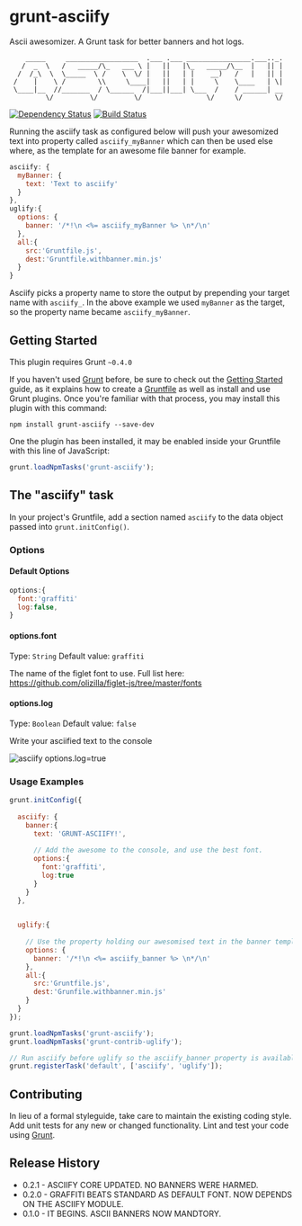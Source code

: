 # grunt-asciify

Ascii awesomizer. A Grunt task for better banners and hot logs.

```
    _____     __________________  .___ .___ ________________.___.._.
   /  _  \   /   _____/\_   ___ \ |   ||   |\_   _____/\__  |   || |
  /  /_\  \  \_____  \ /    \  \/ |   ||   | |    __)   /   |   || |
 /    |    \ /        \\     \____|   ||   | |     \    \____   | \|
 \____|__  //_______  / \______  /|___||___| \___  /    / ______| __
         \/         \/         \/                \/     \/        \/
```
[![Dependency Status](https://david-dm.org/olizilla/grunt-asciify.png)](https://david-dm.org/olizilla/grunt-asciify)
[![Build Status](https://travis-ci.org/olizilla/grunt-asciify.png)](https://travis-ci.org/olizilla/grunt-asciify)

Running the asciify task as configured below will push your awesomized text into property called `asciify_myBanner` which can then be used else where, as the template for an awesome file banner for example.

```js
asciify: {
  myBanner: {
    text: 'Text to asciify'
  }
},
uglify:{
  options: {
    banner: '/*!\n <%= asciify_myBanner %> \n*/\n'
  },
  all:{
    src:'Gruntfile.js',
    dest:'Gruntfile.withbanner.min.js'        
  }
}
```
Asciify picks a property name to store the output by prepending your target name with `asciify_`. In the above example we used `myBanner` as the target, so the property name became `asciify_myBanner`.

## Getting Started
This plugin requires Grunt `~0.4.0`

If you haven't used [Grunt](http://gruntjs.com/) before, be sure to check out the [Getting Started](http://gruntjs.com/getting-started) guide, as it explains how to create a [Gruntfile](http://gruntjs.com/sample-gruntfile) as well as install and use Grunt plugins. Once you're familiar with that process, you may install this plugin with this command:

```shell
npm install grunt-asciify --save-dev
```

One the plugin has been installed, it may be enabled inside your Gruntfile with this line of JavaScript:

```js
grunt.loadNpmTasks('grunt-asciify');
```

## The "asciify" task

In your project's Gruntfile, add a section named `asciify` to the data object passed into `grunt.initConfig()`.

### Options

#### Default Options
```js
options:{
  font:'graffiti'
  log:false,
}
```

#### options.font
Type: `String`
Default value: `graffiti`

The name of the figlet font to use. Full list here: https://github.com/olizilla/figlet-js/tree/master/fonts

#### options.log
Type: `Boolean`
Default value: `false`

Write your asciified text to the console

![asciify options.log=true](https://raw.github.com/olizilla/grunt-asciify/master/doc/grunt-asciify.png)

### Usage Examples

```js
grunt.initConfig({
    
  asciify: { 
    banner:{
      text: 'GRUNT-ASCIIFY!',
      
      // Add the awesome to the console, and use the best font.
      options:{ 
        font:'graffiti',
        log:true
      }
    }
  },

  
  uglify:{
    
    // Use the property holding our awesomised text in the banner template      
    options: {
      banner: '/*!\n <%= asciify_banner %> \n*/\n'
    },
    all:{
      src:'Gruntfile.js',
      dest:'Grunfile.withbanner.min.js'
    }
  }
});

grunt.loadNpmTasks('grunt-asciify');
grunt.loadNpmTasks('grunt-contrib-uglify');

// Run asciify before uglify so the asciify_banner property is available.
grunt.registerTask('default', ['asciify', 'uglify']);
```

## Contributing
In lieu of a formal styleguide, take care to maintain the existing coding style. Add unit tests for any new or changed functionality. Lint and test your code using [Grunt](http://gruntjs.com/).

## Release History
* 0.2.1 - ASCIIFY CORE UPDATED. NO BANNERS WERE HARMED.
* 0.2.0 - GRAFFITI BEATS STANDARD AS DEFAULT FONT. NOW DEPENDS ON THE ASCIIFY MODULE.
* 0.1.0 - IT BEGINS. ASCII BANNERS NOW MANDTORY.
